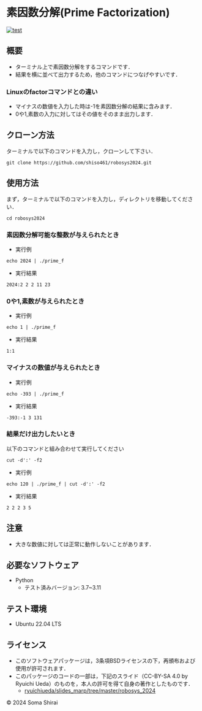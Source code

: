 # 素因数分解(Prime Factorization)
[![test](https://github.com/shiso461/robosys2024/actions/workflows/test.yml/badge.svg?branch=main)](https://github.com/shiso461/robosys2024/actions/workflows/test.yml)
## 概要

- ターミナル上で素因数分解をするコマンドです．
- 結果を横に並べて出力するため，他のコマンドにつなげやすいです．
### Linuxのfactorコマンドとの違い
- マイナスの数値を入力した時は-1を素因数分解の結果に含みます．
- 0や1,素数の入力に対してはその値をそのまま出力します．

## クローン方法

 ターミナルで以下のコマンドを入力し，クローンして下さい．
 
 ```
 git clone https://github.com/shiso461/robosys2024.git
 ```

## 使用方法

 まず，ターミナルで以下のコマンドを入力し，ディレクトリを移動してください．
 ```
 cd robosys2024
 ```
### 素因数分解可能な整数が与えられたとき
- 実行例
 ```
 echo 2024 | ./prime_f
 ```
- 実行結果
 ```
 2024:2 2 2 11 23 
 ```
### 0や1,素数が与えられたとき
- 実行例
 ```
 echo 1 | ./prime_f
 ```
- 実行結果
 ```
 1:1
 ```
### マイナスの数値が与えられたとき
- 実行例
 ```
 echo -393 | ./prime_f
 ```
- 実行結果
 ```
 -393:-1 3 131
 ```
### 結果だけ出力したいとき
以下のコマンドと組み合わせて実行してください
 ```
 cut -d':' -f2
 ```
- 実行例
 ```
 echo 120 | ./prime_f | cut -d':' -f2
 ```
- 実行結果
 ```
 2 2 2 3 5
 ```

## 注意
- 大きな数値に対しては正常に動作しないことがあります．

## 必要なソフトウェア
- Python
	- テスト済みバージョン: 3.7~3.11

## テスト環境
- Ubuntu 22.04 LTS

## ライセンス
- このソフトウェアパッケージは，3条項BSDライセンスの下，再頒布および使用が許可されます．
- このパッケージのコードの一部は，下記のスライド（CC-BY-SA 4.0 by Ryuichi Ueda）のものを，本人の許可を得て自身の著作としたものです．
    - [ryuichiueda/slides_marp/tree/master/robosys_2024](https://github.com/ryuichiueda/slides_marp/tree/master/robosys2024)

© 2024 Soma Shirai 
